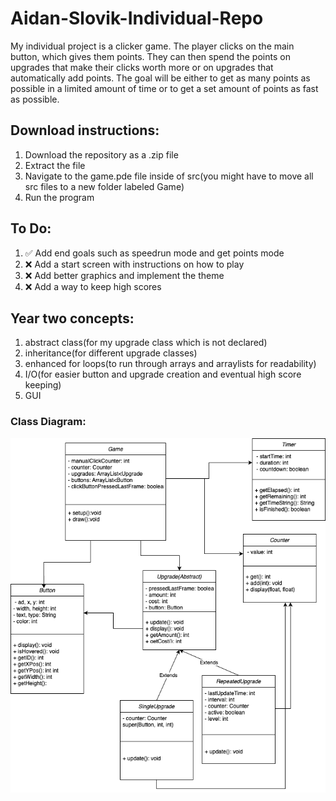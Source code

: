 # Aidan-Slovik-Individual-Repo

My individual project is a clicker game.
The player clicks on the main button, which gives them points. They can then spend the points on upgrades that make their clicks worth more or on upgrades that automatically add points. The goal will be either to get as many points as possible in a limited amount of time or to get a set amount of points as fast as possible.

## Download instructions:
1. Download the repository as a .zip file
2. Extract the file
3. Navigate to the game.pde file inside of src(you might have to move all src files to a new folder labeled Game)
4. Run the program

## To Do:
1. ✅ Add end goals such as speedrun mode and get points mode
2. ❌ Add a start screen with instructions on how to play
3. ❌ Add better graphics and implement the theme
4. ❌ Add a way to keep high scores

## Year two concepts:
1. abstract class(for my upgrade class which is not declared)
2. inheritance(for different upgrade classes)
3. enhanced for loops(to run through arrays and arraylists for readability)
4. I/O(for easier button and upgrade creation and eventual high score keeping)
5. GUI

### Class Diagram:




![alt text](https://github.com/AidanSlovik/Aidan-Slovik-Individual-Repo/blob/main/images/Class%20Diagram%20Updated.png?raw=true  "Class Diagram")
